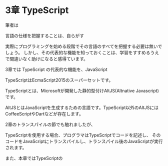 # 3章 TypeScript

筆者は

言語の仕様を把握することは、自らがす


実際にプログラミングを始める段階でその言語のすべてを把握する必要は無いでしょう。
しかし、その代表的な機能を知っておくことは、学習をすすめるうえで間違いなく助けになると感得ています。

3章では TypeScript の代表的な機能を、JavaScript

TypeScriptはEcmaScript2015のスーパーセットです。

TypeScriptとは、Microsoftが開発した静的型付けAltJS(Altnative Javascript)です。

AltJSとはJavaScriptを生成するための言語です。TypeScript以外のAltJSにはCoffeeScriptやDartなどが存在します。

2章のトランスパイルの節でも触れましたが、

TypeScriptを使用する場合、プログラマはTypeScriptでコードを記述し、
そのコードをJavaScriptにトランスパイルし、トランスパイル後のJavaScriptが実行されます。

また、本章ではTypeScriptの



















